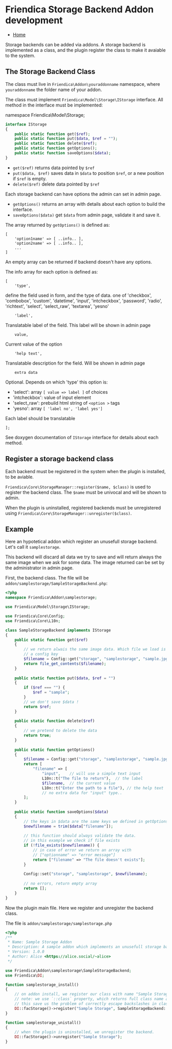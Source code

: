 Friendica Storage Backend Addon development
===========================================

* [Home](help)

Storage backends can be added via addons.
A storage backend is implemented as a class, and the plugin register the class to make it avaiable to the system.

## The Storage Backend Class

The class must live in `Friendica\Addon\youraddonname` namespace, where `youraddonname` the folder name of your addon.

The class must implement `Friendica\Model\Storage\IStorage` interface. All method in the interface must be implemented:

namespace Friendica\Model\Storage;

```php
interface IStorage
{
	public static function get($ref);
	public static function put($data, $ref = "");
	public static function delete($ref);
	public static function getOptions();
	public static function saveOptions($data);
}
```

- `get($ref)` returns data pointed by `$ref`
- `put($data, $ref)` saves data in `$data` to position `$ref`, or a new position if `$ref` is empty.
- `delete($ref)` delete data pointed by `$ref`

Each storage backend can have options the admin can set in admin page.

- `getOptions()` returns an array with details about each option to build the interface.
- `saveOptions($data)` get `$data` from admin page, validate it and save it.

The array returned by `getOptions()` is defined as:

	[
		'option1name' => [ ..info.. ],
		'option2name' => [ ..info.. ],
		...
	]

An empty array can be returned if backend doesn't have any options.

The info array for each option is defined as:

	[
		'type',

define the field used in form, and the type of data.
one of 'checkbox', 'combobox', 'custom', 'datetime', 'input', 'intcheckbox', 'password', 'radio', 'richtext', 'select', 'select_raw', 'textarea', 'yesno'

		'label',

Translatable label of the field. This label will be shown in admin page

		value,

Current value of the option

		'help text',

Translatable description for the field. Will be shown in admin page

		extra data

Optional. Depends on which 'type' this option is:

- 'select': array `[ value => label ]` of choices
- 'intcheckbox': value of input element
- 'select_raw': prebuild html string of `<option >` tags
- 'yesno': array `[ 'label no', 'label yes']`

Each label should be translatable

	];


See doxygen documentation of `IStorage` interface for details about each method.

## Register a storage backend class

Each backend must be registered in the system when the plugin is installed, to be aviable.

`Friendica\Core\StorageManager::register($name, $class)` is used to register the backend class.
The `$name` must be univocal and will be shown to admin.

When the plugin is uninstalled, registered backends must be unregistered using
`Friendica\Core\StorageManager::unregister($class)`.

## Example

Here an hypotetical addon which register an unusefull storage backend.
Let's call it `samplestorage`.

This backend will discard all data we try to save and will return always the same image when we ask for some data.
The image returned can be set by the administrator in admin page.

First, the backend class.
The file will be `addon/samplestorage/SampleStorageBackend.php`:

```php
<?php
namespace Friendica\Addon\samplestorage;

use Friendica\Model\Storage\IStorage;

use Friendica\Core\Config;
use Friendica\Core\L10n;

class SampleStorageBackend implements IStorage
{
	public static function get($ref)
	{
		// we return alwais the same image data. Which file we load is defined by
		// a config key
		$filename = Config::get("storage", "samplestorage", "sample.jpg");
		return file_get_contents($filename);
	}
	
	public static function put($data, $ref = "")
	{
		if ($ref === "") {
			$ref = "sample";
		}
		// we don't save $data !
		return $ref;
	}
	
	public static function delete($ref)
	{
		// we pretend to delete the data
		return true;
	}
	
	public static function getOptions()
	{
		$filename = Config::get("storage", "samplestorage", "sample.jpg");
		return [
			"filename" => [
				"input",	// will use a simple text input
				L10n::t("The file to return"),	// the label
				$filename,	// the current value
				L10n::t("Enter the path to a file"), // the help text
				// no extra data for "input" type..
		];
	}
	
	public static function saveOptions($data)
	{
		// the keys in $data are the same keys we defined in getOptions()
		$newfilename = trim($data["filename"]);
		
		// this function should always validate the data.
		// in this example we check if file exists
		if (!file_exists($newfilename)) {
			// in case of error we return an array with
			// ["optionname" => "error message"]
			return ["filename" => "The file doesn't exists"];
		}
		
		Config::set("storage", "samplestorage", $newfilename);
		
		// no errors, return empty array
		return [];
	}
}
```

Now the plugin main file. Here we register and unregister the backend class.

The file is `addon/samplestorage/samplestorage.php`

```php
<?php
/**
 * Name: Sample Storage Addon
 * Description: A sample addon which implements an unusefull storage backend
 * Version: 1.0.0
 * Author: Alice <https://alice.social/~alice>
 */

use Friendica\Addon\samplestorage\SampleStorageBackend;
use Friendica\DI;

function samplestorage_install()
{
	// on addon install, we register our class with name "Sample Storage".
	// note: we use `::class` property, which returns full class name as string
	// this save us the problem of correctly escape backslashes in class name
	DI::facStorage()->register("Sample Storage", SampleStorageBackend::class);
}

function samplestorage_unistall()
{
	// when the plugin is uninstalled, we unregister the backend.
	DI::facStorage()->unregister("Sample Storage");
}
```



